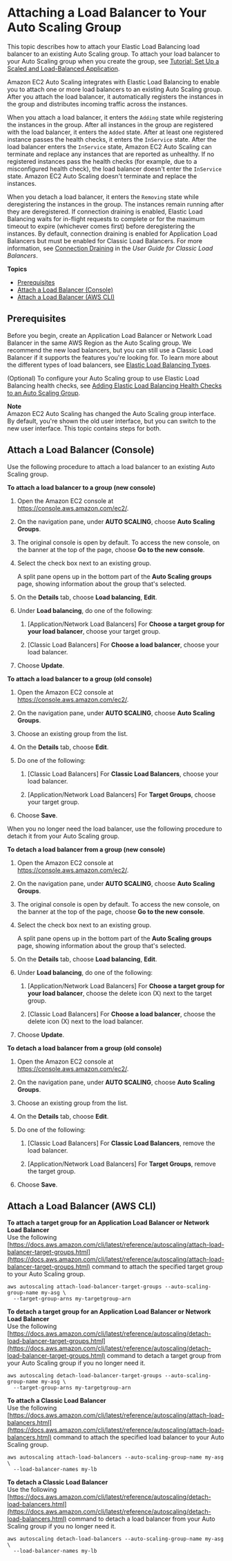 # Attaching a Load Balancer to Your Auto Scaling Group<a name="attach-load-balancer-asg"></a>

This topic describes how to attach your Elastic Load Balancing load balancer to an existing Auto Scaling group\. To attach your load balancer to your Auto Scaling group when you create the group, see [Tutorial: Set Up a Scaled and Load\-Balanced Application](as-register-lbs-with-asg.md)\. 

Amazon EC2 Auto Scaling integrates with Elastic Load Balancing to enable you to attach one or more load balancers to an existing Auto Scaling group\. After you attach the load balancer, it automatically registers the instances in the group and distributes incoming traffic across the instances\. 

When you attach a load balancer, it enters the `Adding` state while registering the instances in the group\. After all instances in the group are registered with the load balancer, it enters the `Added` state\. After at least one registered instance passes the health checks, it enters the `InService` state\. After the load balancer enters the `InService` state, Amazon EC2 Auto Scaling can terminate and replace any instances that are reported as unhealthy\. If no registered instances pass the health checks \(for example, due to a misconfigured health check\), the load balancer doesn't enter the `InService` state\. Amazon EC2 Auto Scaling doesn't terminate and replace the instances\.

When you detach a load balancer, it enters the `Removing` state while deregistering the instances in the group\. The instances remain running after they are deregistered\. If connection draining is enabled, Elastic Load Balancing waits for in\-flight requests to complete or for the maximum timeout to expire \(whichever comes first\) before deregistering the instances\. By default, connection draining is enabled for Application Load Balancers but must be enabled for Classic Load Balancers\. For more information, see [Connection Draining](https://docs.aws.amazon.com/elasticloadbalancing/latest/classic/config-conn-drain.html) in the *User Guide for Classic Load Balancers*\.

**Topics**
+ [Prerequisites](#as-add-load-balancer-prerequisites)
+ [Attach a Load Balancer \(Console\)](#as-add-load-balancer-console)
+ [Attach a Load Balancer \(AWS CLI\)](#as-add-load-balancer-aws-cli)

## Prerequisites<a name="as-add-load-balancer-prerequisites"></a>

Before you begin, create an Application Load Balancer or Network Load Balancer in the same AWS Region as the Auto Scaling group\. We recommend the new load balancers, but you can still use a Classic Load Balancer if it supports the features you're looking for\. To learn more about the different types of load balancers, see [ Elastic Load Balancing Types](autoscaling-load-balancer.md#integrations-aws-elastic-load-balancing-types)\. 

\(Optional\) To configure your Auto Scaling group to use Elastic Load Balancing health checks, see [Adding Elastic Load Balancing Health Checks to an Auto Scaling Group](as-add-elb-healthcheck.md)\.

**Note**  
Amazon EC2 Auto Scaling has changed the Auto Scaling group interface\. By default, you're shown the old user interface, but you can switch to the new user interface\. This topic contains steps for both\. 

## Attach a Load Balancer \(Console\)<a name="as-add-load-balancer-console"></a>

Use the following procedure to attach a load balancer to an existing Auto Scaling group\. 

**To attach a load balancer to a group \(new console\)**

1. Open the Amazon EC2 console at [https://console\.aws\.amazon\.com/ec2/](https://console.aws.amazon.com/ec2/)\.

1. On the navigation pane, under **AUTO SCALING**, choose **Auto Scaling Groups**\.

1. The original console is open by default\. To access the new console, on the banner at the top of the page, choose **Go to the new console**\.

1. Select the check box next to an existing group\.

   A split pane opens up in the bottom part of the **Auto Scaling groups** page, showing information about the group that's selected\. 

1. On the **Details** tab, choose **Load balancing**, **Edit**\.

1. Under **Load balancing**, do one of the following:

   1. \[Application/Network Load Balancers\] For **Choose a target group for your load balancer**, choose your target group\.

   1. \[Classic Load Balancers\] For **Choose a load balancer**, choose your load balancer\.

1. Choose **Update**\.

**To attach a load balancer to a group \(old console\)**

1. Open the Amazon EC2 console at [https://console\.aws\.amazon\.com/ec2/](https://console.aws.amazon.com/ec2/)\.

1. On the navigation pane, under **AUTO SCALING**, choose **Auto Scaling Groups**\.

1. Choose an existing group from the list\.

1. On the **Details** tab, choose **Edit**\.

1. Do one of the following:

   1. \[Classic Load Balancers\] For **Classic Load Balancers**, choose your load balancer\.

   1. \[Application/Network Load Balancers\] For **Target Groups**, choose your target group\.

1. Choose **Save**\.

When you no longer need the load balancer, use the following procedure to detach it from your Auto Scaling group\.

**To detach a load balancer from a group \(new console\)**

1. Open the Amazon EC2 console at [https://console\.aws\.amazon\.com/ec2/](https://console.aws.amazon.com/ec2/)\.

1. On the navigation pane, under **AUTO SCALING**, choose **Auto Scaling Groups**\.

1. The original console is open by default\. To access the new console, on the banner at the top of the page, choose **Go to the new console**\.

1. Select the check box next to an existing group\.

   A split pane opens up in the bottom part of the **Auto Scaling groups** page, showing information about the group that's selected\. 

1. On the **Details** tab, choose **Load balancing**, **Edit**\.

1. Under **Load balancing**, do one of the following:

   1. \[Application/Network Load Balancers\] For **Choose a target group for your load balancer**, choose the delete icon \(X\) next to the target group\.

   1. \[Classic Load Balancers\] For **Choose a load balancer**, choose the delete icon \(X\) next to the load balancer\. 

1. Choose **Update**\. 

**To detach a load balancer from a group \(old console\)**

1. Open the Amazon EC2 console at [https://console\.aws\.amazon\.com/ec2/](https://console.aws.amazon.com/ec2/)\.

1. On the navigation pane, under **AUTO SCALING**, choose **Auto Scaling Groups**\.

1. Choose an existing group from the list\.

1. On the **Details** tab, choose **Edit**\.

1. Do one of the following:

   1. \[Classic Load Balancers\] For **Classic Load Balancers**, remove the load balancer\.

   1. \[Application/Network Load Balancers\] For **Target Groups**, remove the target group\.

1. Choose **Save**\.

## Attach a Load Balancer \(AWS CLI\)<a name="as-add-load-balancer-aws-cli"></a>

**To attach a target group for an Application Load Balancer or Network Load Balancer**  
Use the following [https://docs.aws.amazon.com/cli/latest/reference/autoscaling/attach-load-balancer-target-groups.html](https://docs.aws.amazon.com/cli/latest/reference/autoscaling/attach-load-balancer-target-groups.html) command to attach the specified target group to your Auto Scaling group\.

```
aws autoscaling attach-load-balancer-target-groups --auto-scaling-group-name my-asg \
  --target-group-arns my-targetgroup-arn
```

**To detach a target group for an Application Load Balancer or Network Load Balancer**  
Use the following [https://docs.aws.amazon.com/cli/latest/reference/autoscaling/detach-load-balancer-target-groups.html](https://docs.aws.amazon.com/cli/latest/reference/autoscaling/detach-load-balancer-target-groups.html) command to detach a target group from your Auto Scaling group if you no longer need it\.

```
aws autoscaling detach-load-balancer-target-groups --auto-scaling-group-name my-asg \
  --target-group-arns my-targetgroup-arn
```

**To attach a Classic Load Balancer**  
Use the following [https://docs.aws.amazon.com/cli/latest/reference/autoscaling/attach-load-balancers.html](https://docs.aws.amazon.com/cli/latest/reference/autoscaling/attach-load-balancers.html) command to attach the specified load balancer to your Auto Scaling group\.

```
aws autoscaling attach-load-balancers --auto-scaling-group-name my-asg \
  --load-balancer-names my-lb
```

**To detach a Classic Load Balancer**  
Use the following [https://docs.aws.amazon.com/cli/latest/reference/autoscaling/detach-load-balancers.html](https://docs.aws.amazon.com/cli/latest/reference/autoscaling/detach-load-balancers.html) command to detach a load balancer from your Auto Scaling group if you no longer need it\.

```
aws autoscaling detach-load-balancers --auto-scaling-group-name my-asg \
  --load-balancer-names my-lb
```